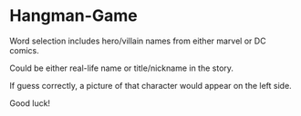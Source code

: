 # Hangman-Game

Word selection includes hero/villain names from either marvel or DC comics.

Could be either real-life name or title/nickname in the story.

If guess correctly, a picture of that character would appear on the left side.

Good luck!

	




